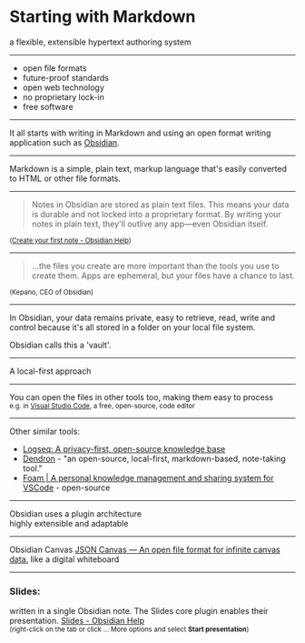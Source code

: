 # Starting with Markdown

a flexible, extensible hypertext authoring system

---

- open file formats
- future-proof standards
- open web technology
- no proprietary lock-in
- free software

---

It all starts with writing in Markdown and using an open format writing application
such as [Obsidian](https://obsidian.md/).

---

Markdown is a simple, plain text, markup language that's easily converted to HTML or other file formats.

---

> Notes in Obsidian are stored as plain text files. This means your data is durable and not locked into a proprietary format. By writing your notes in plain text, they'll outlive any app—even Obsidian itself.

<small>([Create your first note - Obsidian Help](https://arc.net/l/quote/rdsijacx))</small>

---

 >...the files you create are more important than the tools you use to create them. Apps are ephemeral, but your files have a chance to last.

<small>(Kepano, CEO of Obsidian)</small>

---

In Obsidian, your data remains private, easy to retrieve, read, write and control because it's all stored in a folder on your local file system. 

Obsidian calls this a 'vault'.

---

A local-first approach

---

You can open the files in other tools too, 
making them easy to process
<br>
<small>e.g. in [Visual Studio Code](https://code.visualstudio.com/), a free, open-source, code editor</small>

---

Other similar tools:
- [Logseq: A privacy-first, open-source knowledge base](https://logseq.com/)
- [Dendron](https://www.dendron.so/) - "an open-source, local-first, markdown-based, note-taking tool."
- [Foam | A personal knowledge management and sharing system for VSCode](https://foambubble.github.io/foam/) - open-source

---

Obsidian uses a plugin architecture
<br>
highly extensible and adaptable

---

Obsidian Canvas
[JSON Canvas — An open file format for infinite canvas data.](https://jsoncanvas.org/)
like a digital whiteboard

---


### Slides:
written in a single Obsidian note.
The Slides core plugin enables their presentation.
[Slides - Obsidian Help](https://help.obsidian.md/Plugins/Slides)
<br>
<small>(right-click on the tab or click ... More options and select **Start presentation**)</small>

